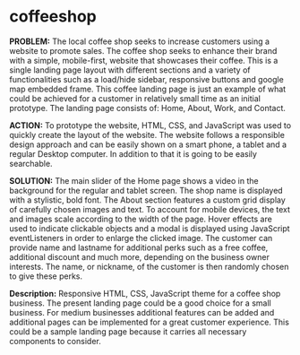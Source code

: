 # coffeeshop

**PROBLEM:**
The local coffee shop seeks to increase customers using a website to promote sales. The coffee shop seeks to enhance their brand with a simple, mobile-first, website that showcases their coffee. This is a single landing page layout with different sections and a variety of functionalities such as a load/hide sidebar, responsive buttons and google map embedded frame. This coffee landing page is just an example of what could be achieved for a customer in relatively small time as an initial prototype. The landing page consists of: Home, About, Work, and Contact.

**ACTION:**
To prototype the website, HTML, CSS, and JavaScript was used to quickly create the layout of the website. The website follows a responsible design approach and can be easily shown on a smart phone, a tablet and a regular Desktop computer. In addition to that it is going to be easily searchable.

**SOLUTION:**
The main slider of the Home page shows a video in the background for the regular and tablet screen. The shop name is displayed with a stylistic, bold font. The About section features a custom grid display of carefully chosen images and text. To account for mobile devices, the text and images scale according to the width of the page. Hover effects are used to indicate clickable objects and a modal is displayed using JavaScript eventListeners in order to enlarge the clicked image. 
The customer can provide name and lastname for additional perks such as a free coffee, additional discount and much more, depending on the business owner interests.
The name, or nickname, of the customer is then randomly chosen to give these perks.

**Description:**
Responsive HTML, CSS, JavaScript theme for a coffee shop business. The present landing page could be a good choice for a small business. 
For medium businesses additional features can be added and additional pages can be implemented for a great customer experience. 
This could be a sample landing page because it carries all necessary components 
to consider.

